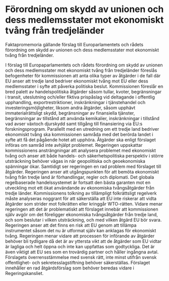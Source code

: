 # Förordning om skydd av unionen och dess medlemsstater mot ekonomiskt tvång från tredjeländer

Faktapromemoria gällande förslag till Europarlamentets och rådets förordning om skydd av unionen och dess medlemsstater mot ekonomiskt tvång från tredjeländer.

I förslag till Europaparlamentets och rådets förordning om skydd av unionen och dess medlemsstater mot ekonomiskt tvång från tredjeländer föreslås befogenheter för kommissionen att anta olika typer av åtgärder i de fall där EU anser att tredje land bedriver ekonomiskt tvång mot EU eller dess medlemsstater i syfte att påverka politiska beslut. Kommissionen föreslår en bred palett av handelspolitiska åtgärder såsom tullar, kvoter, begränsningar i transit, uteslutning och/eller fiktiva prispåslag vid deltagande i offentlig
upphandling, exportrestriktioner, inskränkningar i tjänstehandel och
investeringsmöjligheter, liksom andra åtgärder, såsom upphävt
immaterialrättsligt skydd, begränsningar av finansiella tjänster, begränsningar av tillstånd att använda kemikalier, inskränkningar i tillstånd vad avser växtoch djurskydd samt tillgång till finansiering via EU:s forskningsprogram. Parallellt med en utredning om ett tredje land bedriver ekonomiskt tvång ska kommissionen samråda med det berörda landet i syfte att få det pågående hotet att upphöra. Åtgärder ska enligt förslaget införas om samråd inte avhjälpt problemet. Regeringen uppskattar kommissionens ansträngningar att analysera problemet med ekonomiskt tvång och anser att både handels- och säkerhetspolitiska perspektiv i större utsträckning behöver vägas in när geopolitiska och geoekonomiska spänningar ökar. Samtidigt ser regeringen en rad problem med förslaget till åtgärder. Regeringen anser att utgångspunkten för att bemöta ekonomiskt tvång från tredje land är förhandlingar, regler och diplomati. Det globala regelbaserade handelssystemet är fortsatt den bästa garanten mot en utveckling mot ett ökat användande av ekonomiska tvångsåtgärder från tredje länder. Kommissionens tolkning av tillämpligt folkrättsligt regelverk måste analyseras noggrant för att säkerställa att EU inte riskerar att vidta åtgärder som strider mot folkrätten eller kringgår WTO-rätten. Vidare menar regeringen att det är problematiskt att förslaget innebär att kommissionen själv avgör om det föreligger ekonomiska tvångsåtgärder från tredje land, och som beslutar i vilken utsträckning, och med vilken åtgärd EU bör svara. Regeringen anser att det finns en risk att EU genom att tillämpa instrumentet såsom det nu är utformat själv kan anklagas för ekonomiskt tvång. Regeringen menar vidare att processen för införande av åtgärder behöver bli tydligare då det är av yttersta vikt att de åtgärder som EU vidtar är lagliga och helt öppna och inte kan uppfattas som godtyckliga. Det är även viktigt att EU ses som en trovärdig partner och håller ingångna avtal. Förslagets överrensstämmelse med svensk rätt, inte minst utifrån svensk offentlighet- och sekretesslagstiftning behöver säkerställas. Förslaget innehåller en rad åtgärdsförslag som behöver beredas vidare i Regeringskansliet.
